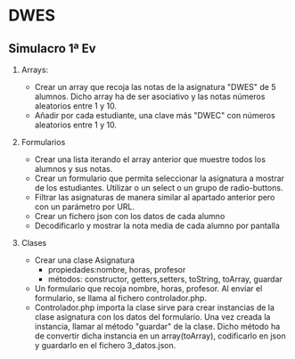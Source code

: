 # DWES

## Simulacro 1ª Ev

1. Arrays:

   - Crear un array que recoja las notas de la asignatura "DWES" de 5 alumnos. Dicho array ha de ser asociativo y las notas números aleatorios entre 1 y 10.
   - Añadir por cada estudiante, una clave más "DWEC" con números aleatorios entre 1 y 10.

2. Formularios

   - Crear una lista iterando el array anterior que muestre todos los alumnos y sus notas.
   - Crear un formulario que permita seleccionar la asignatura a mostrar de los estudiantes. Utilizar o un select o un grupo de radio-buttons.
   - Filtrar las asignaturas de manera similar al apartado anterior pero con un parámetro por URL.
   - Crear un fichero json con los datos de cada alumno
   - Decodificarlo y mostrar la nota media de cada alumno por pantalla

3. Clases
   - Crear una clase Asignatura
     - propiedades:nombre, horas, profesor
     - métodos: constructor, getters,setters, toString, toArray, guardar
   - Un formulario que recoja nombre, horas, profesor. Al enviar el formulario, se llama al fichero controlador.php.
   - Controlador.php importa la clase sirve para crear instancias de la clase asignatura con los datos del formulario. Una vez creada la instancia, llamar al método "guardar" de la clase. Dicho método ha de convertir dicha instancia en un array(toArray), codificarlo en json y guardarlo en el fichero 3_datos.json.
